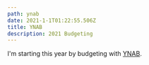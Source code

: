 ```yaml
---
path: ynab
date: 2021-1-1T01:22:55.506Z
title: YNAB
description: 2021 Budgeting
---
```


I'm starting this year by budgeting with [YNAB](https://www.youneedabudget.com).